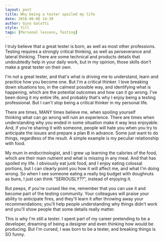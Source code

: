 ```yaml
---
layout: post
title: Why being a tester spoiled my life
date: 2016-06-06 14:39
author: Gino Galotti
style: fill
tags: [Personal lessons, Testing]
---
```

I truly believe that a great tester is born, as well as most other professions. Testing requires a strongly critical thinking, as well as perseverance and lateral thinking. There are some technical and products details that undoubtedly help in your daily work, but in my opinion, those skills don't make a great tester on their own.

I'm not a great tester, and that's what is driving me to understand, learn and practice how you become one. But I'm a critical thinker. I love breaking down situations too, in the calmest possible way, and identifying what is happening, which are the potential outcomes and how can it go wrong. I've been doing it my entire life, and probably that's why I enjoy being a testing professional. But I can't stop being a critical thinker in my personal life.

There are times, MANY times believe me, when spoiling yourself thinking what can go wrong will ruin an experience. There are times when understanding why you ended in some situation make it way less enjoyable. And, if you're sharing it with someone, people will hate you when you try to anticipate the issues and prepare a plan B in advance. Some just want to do things, regardless of the result. A simple example is my peculiar relationship with food.

My mum in endocrinologist, and I grew up learning the calories of the food, which are their main nutrient and what is missing in any meal. And that has spoiled my life. I obviously eat junk food, and I enjoy eating colossal portions, but I can clearly point you how it will affect me, and what I'm doing wrong. So when I see someone eating a really big budget with doughnuts as buns, I just can think "SERIOUSLY??", instead of enjoying it.

But peeps, if you're cursed like me, remember that you can use it and become part of the testing community. Your colleagues will praise your ability to anticipate fires, and they'll learn it after throwing away your recommendations; you'll help people understanding why things didn't work and you'll show people that some details really matter.

This is why I'm still a tester. I spent part of my career pretending to be a developer, dreaming of being a designer and even thinking how would be producing. But I'm cursed, I was born to be a tester, and breaking things is SO funny.
